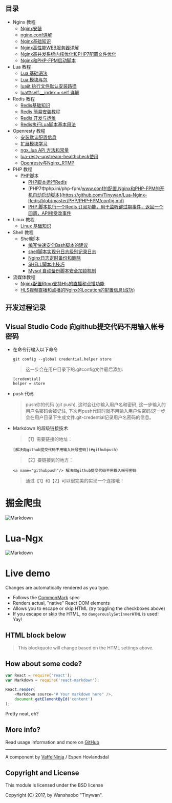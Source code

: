 ## <a name="index"/>目录
+   Nginx 教程 
    +   [Nginx安装](https://github.com/Tinywan/Lua-Nginx-Redis/blob/master/Nginx/nginx-install.md)
    +   [nginx.conf详解](https://github.com/Tinywan/Lua-Nginx-Redis/blob/master/Nginx/nginx-base-config.md)
    +   [Nginx基础知识](https://github.com/Tinywan/Lua-Nginx-Redis/blob/master/Nginx/nginx-basic.md)
    +   [Nginx高性能WEB服务器详解](https://github.com/Tinywan/Lua-Nginx-Redis/blob/master/Nginx/nginx-high-basic.md) 
    +   [Nginx高并发系统内核优化和PHP7配置文件优化](https://github.com/Tinywan/Lua-Nginx-Redis/blob/master/Nginx/nginx-parameter-config.md)
    +   [Nginx和PHP-FPM启动脚本](https://github.com/Tinywan/Lua-Nginx-Redis/blob/master/Nginx/nginx-start-script.md)
+   Lua 教程    
    +  [Lua 基础语法](https://github.com/Tinywan/Lua-Nginx-Redis/blob/master/Lua-Script/lua-basic.md)
    +  [Lua 模块与包](https://github.com/Tinywan/Lua-Nginx-Redis/blob/master/Lua-Script/openresty-resty-module.md) 
    +  [luajit 执行文件默认安装路径](#Nginx_base_knowledge) 
    +  [lua中self.__index = self 详解](https://github.com/Tinywan/Lua-Nginx-Redis/blob/master/Lua-Script/oop/self__index.md)      
+   Redis 教程    
    +   [Redis基础知识](#Redis_base_knowledge) 
    +   [Redis 简易安装教程](https://github.com/Tinywan/Lua-Nginx-Redis/blob/master/Redis/redis-install.md) 
    +   [Redis 开发与运维](#Redis-DevOps)
    +   [Redis执行Lua脚本基本用法](https://github.com/Tinywan/Lua-Nginx-Redis/blob/master/Redis/redis-lua.md)    
+   Openresty 教程
    +   [安装默认配置信息](https://github.com/Tinywan/Lua-Nginx-Redis/blob/master/Openresty/openresty-basic.md) 
    +   [扩展模块学习](https://github.com/Tinywan/Lua-Nginx-Redis/blob/master/Openresty/openresty-resty-module.md) 
    +   [ngx_lua APi 方法和常量](https://github.com/Tinywan/Lua-Nginx-Redis/blob/master/Openresty/openresty-resty-module.md) 
    +   [lua-resty-upstream-healthcheck使用](https://github.com/Tinywan/Lua-Nginx-Redis/blob/master/Openresty/lua-resty-upstream-healthcheck.md) 
    +   [Openresty与Nginx_RTMP](https://github.com/Tinywan/Lua-Nginx-Redis/blob/master/Openresty/openresty-rtmp.md) 
+   PHP 教程
    +   [PHP脚本](#PHP_base_knowledge) 
         +   [PHP脚本运行Redis](#PHP_Run_Redis)
         +   [PHP7中php.ini/php-fpm/www.conf的配置,Nginx和PHP-FPM的开机自动启动脚本](https://github.com/Tinywan/Lua-Nginx-Redis/blob/master/PHP/PHP-FPM/config.md)  
         +   [PHP 脚本执行一个Redis 订阅功能，用于监听键过期事件，返回一个回调，API接受改事件](https://github.com/Tinywan/Lua-Nginx-Redis/blob/master/Redis-PHP/Php-Run-Redis-psubscribe/nohupRedisNotify.php)
+   Linux 教程
    +   [Linux 基础知识](https://github.com/Tinywan/Lua-Nginx-Redis/blob/master/Linux/linux-basic.md)    
+   Shell 教程    
    +   Shell脚本 
        +   [编写快速安全Bash脚本的建议](https://github.com/Tinywan/Lua-Nginx-Redis/blob/master/Shell/write-shell-suggestions.md) 
        +   [shell脚本实现分日志级别记录日志](https://github.com/Tinywan/Lua-Nginx-Redis/blob/master/Nginx-Rtmp/Shell_Log.sh)   
        +   [Nginx日志定时备份和删除](https://github.com/Tinywan/Lua-Nginx-Redis/blob/master/Nginx-Rtmp/Shell_Nginx_Log_cut.sh)   
        +   [SHELL脚本小技巧](https://github.com/Tinywan/Lua-Nginx-Redis/blob/master/Nginx-Rtmp/Shell_script.md)   
        +   [Mysql 自动备份脚本安全加锁机制](https://github.com/Tinywan/Lua-Nginx-Redis/blob/master/Nginx-Rtmp/backup_mysql.sh)   
+   流媒体教程         
    + [Nginx配置Rtmp支持Hls的直播和点播功能](https://github.com/Tinywan/Lua-Nginx-Redis/blob/master/Nginx-Rtmp/HLS-live-vod.md)
    + [HLS视频直播和点播的Nginx的Location的配置信息(成功)](https://github.com/Tinywan/Lua-Nginx-Redis/blob/master/Nginx-Rtmp/HLS-live-vod-locatiuon-config.md)     
## 开发过程记录
## <a name="githubpush"/> Visual Studio Code 向github提交代码不用输入帐号密码    
+   在命令行输入以下命令
    ```
    git config --global credential.helper store
    ```
    > 这一步会在用户目录下的.gitconfig文件最后添加:
    ```
    [credential]
    helper = store
    ```
+   push 代码
    > push你的代码 (git push), 这时会让你输入用户名和密码, 这一步输入的用户名密码会被记住, 下次再push代码时就不用输入用户名密码!这一步会在用户目录下生成文件.git-credential记录用户名密码的信息。
+   Markdown 的超级链接技术
    > 【1】需要链接的地址：
    ```
    [解决向github提交代码不用输入帐号密码](#githubpush)  
    ```
    > 【2】要链接到的地方：
    ``` 
    <a name="githubpush"/> 解决向github提交代码不用输入帐号密码
    ```
    > 通过【1】和【2】可以很完美的实现一个连接哦！
# 掘金爬虫

![Markdown](https://github.com/Tinywan/Lua-Nginx-Redis/blob/master/Images/github_good1.png)

# Lua-Ngx
![Markdown](https://github.com/Tinywan/Lua-Nginx-Redis/blob/master/Images/Nginx-Phase.png)
# Live demo

Changes are automatically rendered as you type.

* Follows the [CommonMark](http://commonmark.org/) spec
* Renders actual, "native" React DOM elements
* Allows you to escape or skip HTML (try toggling the checkboxes above)
* If you escape or skip the HTML, no `dangerouslySetInnerHTML` is used! Yay!

## HTML block below

<blockquote>
    This blockquote will change based on the HTML settings above.
</blockquote>

## How about some code?
```js
var React = require('react');
var Markdown = require('react-markdown');

React.render(
    <Markdown source="# Your markdown here" />,
    document.getElementById('content')
);
```

Pretty neat, eh?

## More info?

Read usage information and more on [GitHub](//github.com/rexxars/react-markdown)

---------------

A component by [VaffelNinja](http://vaffel.ninja) / Espen Hovlandsdal

##  <a name="Linux_base_knowledge"/> Copyright and License

This module is licensed under the BSD license  

Copyright (C) 2017, by Wanshaobo "Tinywan".  